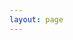 ```yaml
---
layout: page
---
```

<script setup>
import {
  VPTeamPage,
  VPTeamPageTitle,
  VPTeamMembers
} from 'vitepress/theme'

const members = [
  {
    avatar: 'https://avatars.githubusercontent.com/u/59009530',
    name: 'HK560',
    title: 'R2Chef创建者',
    links: [
      { icon: 'github', link: 'https://github.com/HK560' },
      { icon: 'twitter', link: 'https://x.com/_HK560_' },
      { icon: 'bilibili', link: 'https://space.bilibili.com/7342356' }
    ]
  },
]
</script>

<VPTeamPage>
  <VPTeamPageTitle>
    <template #title>
      文档贡献者
    </template>
    <template #lead>
    </template>
  </VPTeamPageTitle>
  <VPTeamMembers :members />
</VPTeamPage>